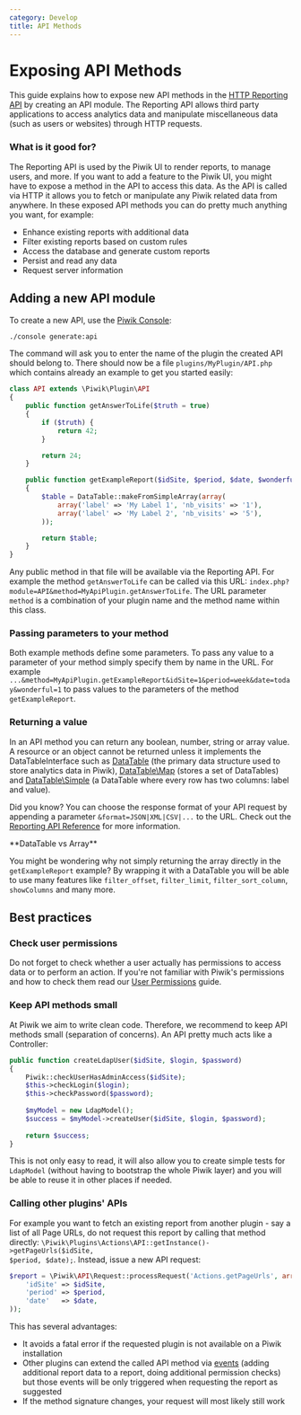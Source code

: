 ```yaml
---
category: Develop
title: API Methods
---
```

# Exposing API Methods

This guide explains how to expose new API methods in the [HTTP Reporting API](http://developer.piwik.org/api-reference/reporting-api) by creating an API module. The Reporting API allows third party applications to access analytics data and manipulate miscellaneous data (such as users or websites) through HTTP requests. 

### What is it good for?

The Reporting API is used by the Piwik UI to render reports, to manage users, and more. If you want to add a feature to the Piwik UI, you might have to expose a method in the API to access this data. As the API is called via HTTP it allows you to fetch or manipulate any Piwik related data from anywhere. In these exposed API methods you can do pretty much anything you want, for example:

* Enhance existing reports with additional data
* Filter existing reports based on custom rules
* Access the database and generate custom reports
* Persist and read any data
* Request server information

## Adding a new API module

To create a new API, use the [Piwik Console](/guides/piwik-on-the-command-line):

```bash
./console generate:api
```

The command will ask you to enter the name of the plugin the created API should belong to. There should now be a file <code>plugins/MyPlugin/API.php</code> which contains already an example to get you started easily:

```php
class API extends \Piwik\Plugin\API
{
    public function getAnswerToLife($truth = true)
    {
        if ($truth) {
            return 42;
        }

        return 24;
    }

    public function getExampleReport($idSite, $period, $date, $wonderful = false)
    {
        $table = DataTable::makeFromSimpleArray(array(
            array('label' => 'My Label 1', 'nb_visits' => '1'),
            array('label' => 'My Label 2', 'nb_visits' => '5'),
        ));

        return $table;
    }
}
``` 

Any public method in that file will be available via the Reporting API. For example the method <code>getAnswerToLife</code> can be called via this URL: <code>index.php?module=API&amp;method=MyApiPlugin.getAnswerToLife</code>. The URL parameter <code>method</code> is a combination of your plugin name and the method name within this class.

### Passing parameters to your method

Both example methods define some parameters. To pass any value to a parameter of your method simply specify them by name in the URL. For example <code>...&amp;method=MyApiPlugin.getExampleReport&amp;idSite=1&amp;period=week&amp;date=today&amp;wonderful=1</code> to pass values to the parameters of the method <code>getExampleReport</code>. 

### Returning a value

In an API method you can return any boolean, number, string or array value. A resource or an object cannot be returned unless it implements the DataTableInterface such as [DataTable](/api-reference/Piwik/DataTable) (the primary data structure used to store analytics data in Piwik), [DataTable\Map](/api-reference/Piwik/DataTable/Map) (stores a set of DataTables) and [DataTable\Simple](/api-reference/Piwik/DataTable/Simple) (a DataTable where every row has two columns: label and value).

Did you know? You can choose the response format of your API request by appending a parameter <code>&amp;format=JSON|XML|CSV|...</code> to the URL. Check out the [Reporting API Reference](/api-reference/reporting-api) for more information.

<div markdown="1" class="alert alert-warning">
**DataTable vs Array**

You might be wondering why not simply returning the array directly in the `getExampleReport` example? By wrapping it with a DataTable you will be able to use many features like `filter_offset`, `filter_limit`, `filter_sort_column`, `showColumns` and many more.
</div>

## Best practices

### Check user permissions

Do not forget to check whether a user actually has permissions to access data or to perform an action. If you're not familiar with Piwik's permissions and how to check them read our [User Permissions](/guides/permissions) guide.

### Keep API methods small

At Piwik we aim to write clean code. Therefore, we recommend to keep API methods small (separation of concerns). An API pretty much acts like a Controller: 

```php
public function createLdapUser($idSite, $login, $password)
{
    Piwik::checkUserHasAdminAccess($idSite);
    $this->checkLogin($login);
    $this->checkPassword($password);
    
    $myModel = new LdapModel();
    $success = $myModel->createUser($idSite, $login, $password);
    
    return $success;
}
```

This is not only easy to read, it will also allow you to create simple tests for <code>LdapModel</code> (without having to bootstrap the whole Piwik layer) and you will be able to reuse it in other places if needed.

### Calling other plugins' APIs

For example you want to fetch an existing report from another plugin - say a list of all Page URLs, do not request this report by calling that method directly: <code class="php">\Piwik\Plugins\Actions\API::getInstance()->getPageUrls($idSite, $period, $date);</code>. Instead, issue a new API request:

```php
$report = \Piwik\API\Request::processRequest('Actions.getPageUrls', array(
    'idSite' => $idSite,
    'period' => $period,
    'date'   => $date,
));
```

This has several advantages:

* It avoids a fatal error if the requested plugin is not available on a Piwik installation
* Other plugins can extend the called API method via [events](/guides/events) (adding additional report data to a report, doing additional permission checks) but those events will be only triggered when requesting the report as suggested
* If the method signature changes, your request will most likely still work
